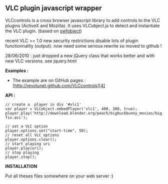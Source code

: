 VLC plugin javascript wrapper
-----------------------------

VLCcontrols is a cross browser javascript library to add controls to the VLC plugins (ActiveX and Mozilla). It uses VLCobject.js to detect and instantiate the VLC plugin. (based on [swfobject][3])

recent VLC >= 1.0 new security restrictions disable lots of plugin functionnality (output). now need some serious rewrite so moved to github !

28/06/2010 : just dropped a new jQuery class that works better and with new VLC versions. see jquery.html


**Examples :** 

 - The example are on GitHub pages : [http://revolunet.github.com/VLCcontrols][4]

**API :** 

    // create a  player in div '#vlc1'
    var player = VLCobject.embedPlayer('vlc1', 400, 300, true);
    player.play('http://download.blender.org/peach/bigbuckbunny_movies/big_buck_bunny_480p_surround-fix.avi');
    
    // set a VLC option    
    player.options.set("start-time", 50); 
    // reset all VLC options
    player.options.clear(); 
    // start playing uri
    player.play(uri); 
    // stop playing
    player.stop(); 

**INSTALLATION**

Put all theses files somewhere on your web server :)

  [1]: http://www.revolunet.com/labo/code/VLCcontrols
  [2]: http://wiki.videolan.org/VLC_command-line_help
  [3]: http://blog.deconcept.com/swfobject/
  [4]: http://revolunet.github.com/VLCcontrols